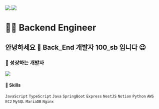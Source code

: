 <a href="https://github.com/anuraghazra/github-readme-stats">
  <img align="center" src="https://komarev.com/ghpvc/?username=yonghoon-jung&color=blueviolet&" />
</a>
<a href="https://www.instagram.com/100_sb99/">
  <img align="center" src="https://img.shields.io/badge/Instagram-E4405F?logo=Instagram&logoColor=white" />
</a>

# 👨‍💻 Backend Engineer 
## 안녕하세요 👋 Back_End 개발자 100_sb 입니다 😉
### 🌱 성장하는 개발자

<a href="https://github.com/devxb/gitanimals">
  <img src="https://render.gitanimals.org/farms/{BSB99}"/>
</a>

#### 🌈 Skills
`JavaScript` `TypeScript` `Java` `SpringBoot` `Express` `NestJS`
`Notion` 
`Python` 
`AWS EC2` `MySQL` `MariaDB` `Nginx`
